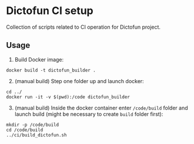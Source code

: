 # Dictofun CI setup

Collection of scripts related to CI operation for Dictofun project.

## Usage

1. Build Docker image:

```
docker build -t dictofun_builder .
```

2. (manual build) Step one folder up and launch docker:

```
cd ../
docker run -it -v $(pwd):/code dictofun_builder
```

3. (manual build) Inside the docker container enter `/code/build` folder and launch build (might be necessary to create `build` folder first):

```
mkdir -p /code/build
cd /code/build
../ci/build_dictofun.sh
```
